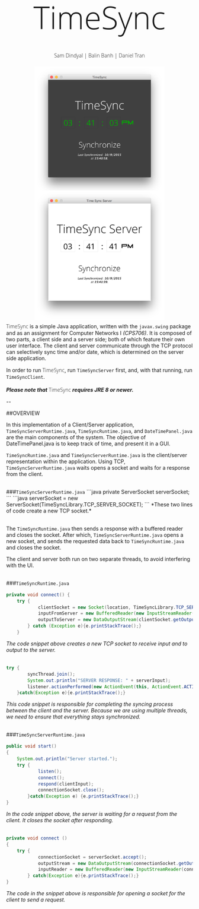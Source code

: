 <style>
	@import url(https://fonts.googleapis.com/css?family=Open+Sans:400,300,700,800);
	.TimeSyncLogo {
		font-family: "Open Sans";
		font-weight: 300;
	}
	
	h1.TimeSyncLogo {
		font-size: 600%;
		text-align: center;
	}
	.authors {
		text-align: center;
		font-family: "Open Sans";
		font-weight: 300;
		margin-top: -20px;
	}
	div.screenshots {
		text-align: center;
	}
	img.screenshot {
		width: 45%;
		min-width: 350px;
		display: inline;
		margin: -10px;
	}
	
	code.language-java {
		width: 50%;
	}
</style>

<h1 class="TimeSyncLogo">TimeSync</h1>

<p class="authors">Sam Dindyal | Balin Banh | Daniel Tran</p>
<br>

<div class="screenshots">
	<img class="screenshot" src="res/timesyncclient.png"></img>
	<img class="screenshot"src="res/timesyncserver.png"></img>
</div>

<span class="TimeSyncLogo">TimeSync</span> is a simple Java application, written with the <code>javax.swing</code> package and as an assignment for Computer Networks I *(CPS706)*. It is composed of two parts, a client side and a server side; both of which feature their own user interface. The client and server communicate through the TCP protocol can selectively sync time and/or date, which is determined on the server side application.

In order to run <span class="TimeSyncLogo">TimeSync</span>, run <code>TimeSyncServer</code> first, and, with that running, run <code>TimeSyncClient</code>.<br><br>
***Please note that*** <span class="TimeSyncLogo">TimeSync</span> ***requires JRE 8 or newer.***

--
<br>

##OVERVIEW

In this implementation of a Client/Server application, <code>TimeSyncServerRuntime.java</code>, <code>TimeSyncRuntime.java</code>, and <code>DateTimePanel.java</code> are the main components of the system.
The objective of DateTimePanel.java is to keep track of time, and present it in a GUI.

<code>TimeSyncRuntime.java</code> and <code>TimeSyncServerRuntime.java</code> is the client/server representation within the application. Using TCP, <code>TimeSyncServerRuntime.java</code> waits opens a socket and waits for a response from the client. 

<br>
###<code>TimeSyncServerRuntime.java</code>
```java
private ServerSocket serverSocket;
```
```java
serverSocket = new ServerSocket(TimeSyncLibrary.TCP_SERVER_SOCKET);
```
*These two lines of code create a new TCP socket.*<br><br>

The <code>TimeSyncRuntime.java</code> then sends a response with a buffered reader and closes the socket. 
After which, <code>TimeSyncServerRuntime.java</code> opens a new socket, and sends the requested data back to <code>TimeSyncRuntime.java</code> and closes the socket.

The client and server both run on two separate threads, to avoid interfering with the UI.<br><br>

###<code>TimeSyncRuntime.java</code>
```java
private void connect() {
	try {
			clientSocket = new Socket(location, TimeSyncLibrary.TCP_SERVER_SOCKET);
			inputFromServer = new BufferedReader(new InputStreamReader(clientSocket.getInputStream()));
			outputToServer = new DataOutputStream(clientSocket.getOutputStream());
		} catch (Exception e){e.printStackTrace();}
	}
```
*The code snippet above creates a new TCP socket to receive input and to output to the server.*
<br><br>

```java
try {
		syncThread.join();
		System.out.println("SERVER RESPONSE: " + serverInput);
		listener.actionPerformed(new ActionEvent(this, ActionEvent.ACTION_PERFORMED, "", System.currentTimeMillis(), 0));
	}catch(Exception e){e.printStackTrace();}
```
*This code snippet is responsible for completing the syncing process between the client and the server. Because we are using multiple threads, we need to ensure that everything stays synchronized.*<br><br>

###<code>TimeSyncServerRuntime.java</code>
```java
public void start()
{
	System.out.println("Server started.");
	try {
			listen();
			connect();
			respond(clientInput);
			connectionSocket.close();
		}catch(Exception e)	{e.printStackTrace();}		
}
```
*In the code snippet above, the server is waiting for a request from the client. It closes the socket after responding.*<br><br>

```java
private void connect ()
{
	try {
			connectionSocket = serverSocket.accept();
			outputStream = new DataOutputStream(connectionSocket.getOutputStream());
			inputReader = new BufferedReader(new InputStreamReader(connectionSocket.getInputStream()));
		} catch(Exception e){e.printStackTrace();}
}
```

*The code in the snippet above is responsible for opening a socket for the client to send a request.*

